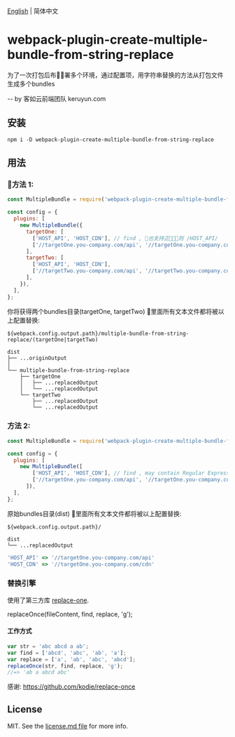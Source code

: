 
[English](./README.md) | 简体中文

# webpack-plugin-create-multiple-bundle-from-string-replace

为了一次打包后布署多个环境，通过配置项，用字符串替换的方法从打包文件生成多个bundles

-- by 客如云前端团队 keruyun.com
## 安装

```shell
npm i -D webpack-plugin-create-multiple-bundle-from-string-replace
```

## 用法

### 方法 1:
```javascript
const MultipleBundle = require('webpack-plugin-create-multiple-bundle-from-string-replace');

const config = {
  plugins: [
    new MultipleBundle({
      targetOne: [
        ['HOST_API', 'HOST_CDN'], // find , 也支持正则 /HOST_API/
        ['//targetOne.you-company.com/api', '//targetOne.you-company.com/cdn'], // replace
      ],
      targetTwo: [
        ['HOST_API', 'HOST_CDN'],
        ['//targetTwo.you-company.com/api', '//targetTwo.you-company.com/cdn'],
      ],
    }),
  ],
};
```

你将获得两个bundles目录(targetOne, targetTwo) 里面所有文本文件都将被以上配置替换:

```shell
${webpack.config.output.path}/multiple-bundle-from-string-replace/(targetOne|targetTwo)
```

```shell
dist
├── ...originOutput
│
└── multiple-bundle-from-string-replace
    ├── targetOne
    │   ├── ...replacedOutput
    │   └── ...replacedOutput
    └── targetTwo
        ├── ...replacedOutput
        └── ...replacedOutput
```
### 方法 2:
```javascript
const MultipleBundle = require('webpack-plugin-create-multiple-bundle-from-string-replace');

const config = {
  plugins: [
    new MultipleBundle([
        ['HOST_API', 'HOST_CDN'], // find , may contain Regular Expressions, /HOST_API/
        ['//targetOne.you-company.com/api', '//targetOne.you-company.com/cdn'], // replace
      ]),
  ],
};
```

原始bundles目录(dist) 里面所有文本文件都将被以上配置替换:

```shell
${webpack.config.output.path}/
```

```shell
dist
└── ...replacedOutput
```
```javascript
'HOST_API' => '//targetOne.you-company.com/api'
'HOST_CDN' => '//targetOne.you-company.com/cdn'
```
### 替换引擎

使用了第三方库 [replace-one](https://github.com/kodie/replace-once).

replaceOnce(fileContent, find, replace, 'g');

#### 工作方式

```javascript
var str = 'abc abcd a ab';
var find = ['abcd', 'abc', 'ab', 'a'];
var replace = ['a', 'ab', 'abc', 'abcd'];
replaceOnce(str, find, replace, 'g');
//=> 'ab a abcd abc'
```

感谢: https://github.com/kodie/replace-once

## License

MIT. See the [license.md file](license.md) for more info.
